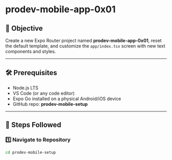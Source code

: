 # prodev-mobile-app-0x01

## 📱 Objective
Create a new Expo Router project named **prodev-mobile-app-0x01**, reset the default template, and customize the `app/index.tsx` screen with new text components and styles.

---

## 🛠️ Prerequisites
- Node.js LTS
- VS Code (or any code editor)
- Expo Go installed on a physical Android/iOS device
- GitHub repo: **prodev-mobile-setup**

---

## 🚀 Steps Followed

### 1️⃣ Navigate to Repository
```bash
cd prodev-mobile-setup
